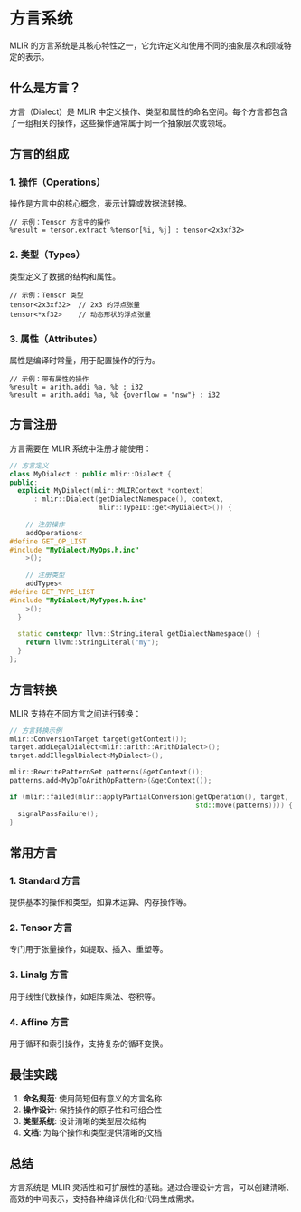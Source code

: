 # 方言系统

MLIR 的方言系统是其核心特性之一，它允许定义和使用不同的抽象层次和领域特定的表示。

## 什么是方言？

方言（Dialect）是 MLIR 中定义操作、类型和属性的命名空间。每个方言都包含了一组相关的操作，这些操作通常属于同一个抽象层次或领域。

## 方言的组成

### 1. 操作（Operations）
操作是方言中的核心概念，表示计算或数据流转换。

```mlir
// 示例：Tensor 方言中的操作
%result = tensor.extract %tensor[%i, %j] : tensor<2x3xf32>
```

### 2. 类型（Types）
类型定义了数据的结构和属性。

```mlir
// 示例：Tensor 类型
tensor<2x3xf32>  // 2x3 的浮点张量
tensor<*xf32>    // 动态形状的浮点张量
```

### 3. 属性（Attributes）
属性是编译时常量，用于配置操作的行为。

```mlir
// 示例：带有属性的操作
%result = arith.addi %a, %b : i32
%result = arith.addi %a, %b {overflow = "nsw"} : i32
```

## 方言注册

方言需要在 MLIR 系统中注册才能使用：

```cpp
// 方言定义
class MyDialect : public mlir::Dialect {
public:
  explicit MyDialect(mlir::MLIRContext *context)
      : mlir::Dialect(getDialectNamespace(), context,
                      mlir::TypeID::get<MyDialect>()) {
    
    // 注册操作
    addOperations<
#define GET_OP_LIST
#include "MyDialect/MyOps.h.inc"
    >();
    
    // 注册类型
    addTypes<
#define GET_TYPE_LIST
#include "MyDialect/MyTypes.h.inc"
    >();
  }
  
  static constexpr llvm::StringLiteral getDialectNamespace() {
    return llvm::StringLiteral("my");
  }
};
```

## 方言转换

MLIR 支持在不同方言之间进行转换：

```cpp
// 方言转换示例
mlir::ConversionTarget target(getContext());
target.addLegalDialect<mlir::arith::ArithDialect>();
target.addIllegalDialect<MyDialect>();

mlir::RewritePatternSet patterns(&getContext());
patterns.add<MyOpToArithOpPattern>(&getContext());

if (mlir::failed(mlir::applyPartialConversion(getOperation(), target,
                                              std::move(patterns)))) {
  signalPassFailure();
}
```

## 常用方言

### 1. Standard 方言
提供基本的操作和类型，如算术运算、内存操作等。

### 2. Tensor 方言
专门用于张量操作，如提取、插入、重塑等。

### 3. Linalg 方言
用于线性代数操作，如矩阵乘法、卷积等。

### 4. Affine 方言
用于循环和索引操作，支持复杂的循环变换。

## 最佳实践

1. **命名规范**: 使用简短但有意义的方言名称
2. **操作设计**: 保持操作的原子性和可组合性
3. **类型系统**: 设计清晰的类型层次结构
4. **文档**: 为每个操作和类型提供清晰的文档

## 总结

方言系统是 MLIR 灵活性和可扩展性的基础。通过合理设计方言，可以创建清晰、高效的中间表示，支持各种编译优化和代码生成需求。